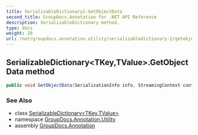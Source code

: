 ```yaml
---
title: SerializableDictionary2.GetObjectData
second_title: GroupDocs.Annotation for .NET API Reference
description: SerializableDictionary method. 
type: docs
weight: 20
url: /net/groupdocs.annotation.utility/serializabledictionary-2/getobjectdata/
---
```

## SerializableDictionary&lt;TKey,TValue&gt;.GetObjectData method

```csharp
public void GetObjectData(SerializationInfo info, StreamingContext context)
```

### See Also

* class [SerializableDictionary&lt;TKey,TValue&gt;](../)
* namespace [GroupDocs.Annotation.Utility](../../serializabledictionary-2/)
* assembly [GroupDocs.Annotation](../../../)


